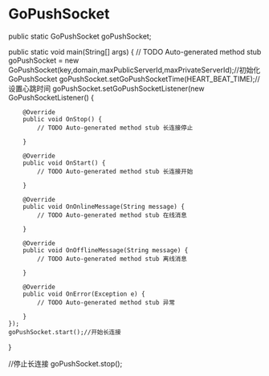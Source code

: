GoPushSocket
===
public static GoPushSocket goPushSocket;

public static void main(String[] args) {
	// TODO Auto-generated method stub
	goPushSocket = new GoPushSocket(key,domain,maxPublicServerId,maxPrivateServerId);//初始化GoPushSocket
	goPushSocket.setGoPushSocketTime(HEART_BEAT_TIME);//设置心跳时间
	goPushSocket.setGoPushSocketListener(new GoPushSocketListener() {
		
		@Override
		public void OnStop() {
			// TODO Auto-generated method stub 长连接停止
			
		}
		
		@Override
		public void OnStart() {
			// TODO Auto-generated method stub 长连接开始
			
		}
		
		@Override
		public void OnOnlineMessage(String message) {
			// TODO Auto-generated method stub 在线消息
			
		}
		
		@Override
		public void OnOfflineMessage(String message) {
			// TODO Auto-generated method stub 离线消息
			
		}
		
		@Override
		public void OnError(Exception e) {
			// TODO Auto-generated method stub 异常
			
		}
	});
	goPushSocket.start();//开始长连接
}




//停止长连接
goPushSocket.stop();